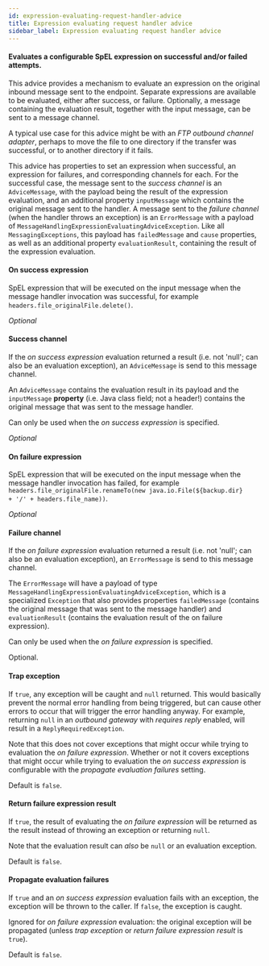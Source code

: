 ```yaml
---
id: expression-evaluating-request-handler-advice
title: Expression evaluating request handler advice
sidebar_label: Expression evaluating request handler advice
---
```

#### Evaluates a configurable SpEL expression on successful and/or failed attempts.
This advice provides a mechanism to evaluate an expression on the original inbound message sent to the endpoint. Separate expressions are available to be evaluated, either after success, or failure. Optionally, a message containing the evaluation result, together with the input message, can be sent to a message channel.

A typical use case for this advice might be with an <i>FTP outbound channel adapter</i>, perhaps to move the file to one directory if the transfer was successful, or to another directory if it fails.

This advice has properties to set an expression when successful, an expression for failures, and corresponding channels for each. For the successful case, the message sent to the <i>success channel</i> is an <code>AdviceMessage</code>, with the payload being the result of the expression evaluation, and an additional property <code>inputMessage</code> which contains the original message sent to the handler. A message sent to the <i>failure channel</i> (when the handler throws an exception) is an <code>ErrorMessage</code> with a payload of <code>MessageHandlingExpressionEvaluatingAdviceException</code>. Like all <code>MessagingExceptions</code>, this payload has <code>failedMessage</code> and <code>cause</code> properties, as well as an additional property <code>evaluationResult</code>, containing the result of the expression evaluation.

#### On success expression
SpEL expression that will be executed on the input message when the message handler invocation was successful, for example <code>headers.file_originalFile.delete()</code>.

<i>Optional</i>

#### Success channel
If the <i>on success expression</i> evaluation returned a result (i.e. not 'null'; can also be an evaluation exception), an <code>AdviceMessage</code> is send to this message channel.

An <code>AdviceMessage</code> contains the evaluation result in its payload and the <code>inputMessage</code> <b>property</b> (i.e. Java class field; not a header!) contains the original message that was sent to the message handler.

Can only be used when the <i>on success expression</i> is specified.

<i>Optional</i>

#### On failure expression
SpEL expression that will be executed on the input message when the message handler invocation has failed, for example <code>headers.file_originalFile.renameTo(new java.io.File(${backup.dir} + '/' + headers.file_name))</code>.

<i>Optional</i>

#### Failure channel
If the <i>on failure expression</i> evaluation returned a result (i.e. not 'null'; can also be an evaluation exception), an <code>ErrorMessage</code> is send to this message channel.

The <code>ErrorMessage</code> will have a payload of type <code>MessageHandlingExpressionEvaluatingAdviceException</code>, which is a specialized <code>Exception</code> that also provides properties <code>failedMessage</code> (contains the original message that was sent to the message handler) and <code>evaluationResult</code> (contains the evaluation result of the on failure expression).

Can only be used when the <i>on failure expression</i> is specified.

Optional.

#### Trap exception
If <code>true</code>, any exception will be caught and <code>null</code> returned. This would basically prevent the normal error handling from being triggered, but can cause other errors to occur that will trigger the error handling anyway. For example, returning <code>null</code> in an <i>outbound gateway</i> with <i>requires reply</i> enabled, will result in a <code>ReplyRequiredException</code>.

Note that this does not cover exceptions that might occur while trying to evaluation the <i>on failure expression</i>. Whether or not it covers exceptions that might occur while trying to evaluation the <i>on success expression</i> is configurable with the <i>propagate evaluation failures</i> setting.

Default is <code>false</code>.

#### Return failure expression result
If <code>true</code>, the result of evaluating the <i>on failure expression</i> will be returned as the result instead of throwing an exception or returning <code>null</code>.

Note that the evaluation result can <i>also</i> be <code>null</code> or an evaluation exception.

Default is <code>false</code>.

#### Propagate evaluation failures
If <code>true</code> and an <i>on success expression</i> evaluation fails with an exception, the exception will be thrown to the caller. If <code>false</code>, the exception is caught.

Ignored for <i>on failure expression</i> evaluation: the original exception will be propagated (unless <i>trap exception</i> or <i>return failure expression result</i> is <code>true</code>).

Default is <code>false</code>.

